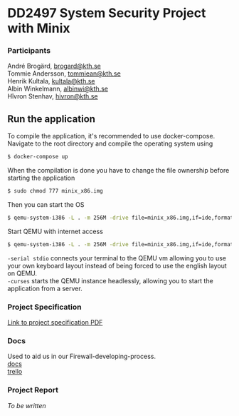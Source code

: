 # DD2497 System Security Project with Minix

### Participants

André Brogärd, brogard@kth.se  
Tommie Andersson, tommiean@kth.se  
Henrik Kultala, kultala@kth.se  
Albin Winkelmann, albinwi@kth.se  
Hîvron Stenhav, hivron@kth.se

## Run the application
To compile the application, it's recommended to use docker-compose. Navigate to the root directory and compile the operating system using

```sh
$ docker-compose up
```

When the compilation is done you have to change the file ownership before starting the application
```sh
$ sudo chmod 777 minix_x86.img
```

Then you can start the OS
```sh
$ qemu-system-i386 -L . -m 256M -drive file=minix_x86.img,if=ide,format=raw -serial stdio -curses
```

Start QEMU with internet access
```sh
$ qemu-system-i386 -L . -m 256M -drive file=minix_x86.img,if=ide,format=raw -netdev user,id=mynet0 -device e1000,netdev=mynet0 -serial stdio -curses
```

`-serial stdio` connects your terminal to the QEMU vm allowing you to use your own keyboard layout instead of being forced to use the english layout on QEMU.  
`-curses` starts the QEMU instance headlessly, allowing you to start the application from a server.  
### Project Specification
[Link to project specification PDF](Group5_Project_Specification.pdf)

### Docs
Used to aid us in our Firewall-developing-process.  
[docs](docs.md)  
[trello](https://trello.com/b/WNfCIHF4/project-board)

### Project Report
_To be written_
